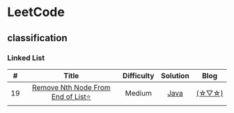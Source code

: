 # LeetCode

## classification

### Linked List



|#|Title|Difficulty|Solution|Blog|
|:--:|:--:|:--:|:--:|:--:|
|19|[Remove Nth Node From End of List⭐](https://leetcode.com/problems/remove-nth-node-from-end-of-list/)|Medium|[Java](https://github.com/Parallelline1996/Leetcode/blob/master/Problems/src/main/java/page1/N19_RemoveNthNodeFromEndOfList.java)|[(☆▽☆)](https://blog.csdn.net/Applying/article/details/84586515)||

